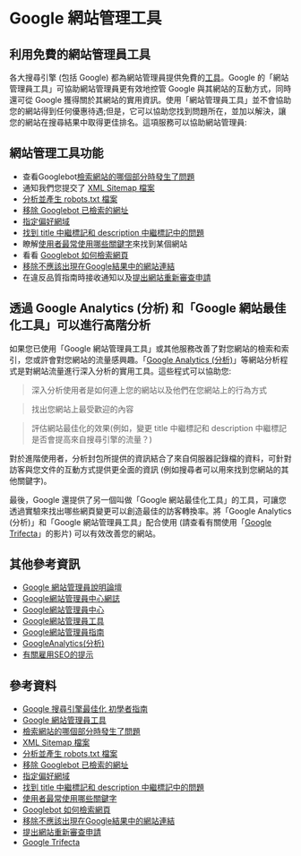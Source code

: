 # Google 網站管理工具

## 利用免費的網站管理員工具

各大搜尋引擎 (包括 Google) 都為網站管理員提供免費的[工具](https://www.google.com/webmasters/tools/home?hl=zh-TW)。Google 的「網站管理員工具」可協助網站管理員更有效地控管 Google 與其網站的互動方式，同時還可從 Google 獲得關於其網站的實用資訊。使用「網站管理員工具」並不會協助您的網站得到任何優惠待遇;但是，它可以協助您找到問題所在，並加以解決，讓您的網站在搜尋結果中取得更佳排名。這項服務可以協助網站管理員:

## 網站管理工具功能

* 查看Googlebot[檢索網站的哪個部分時發生了問題](https://support.google.com/webmasters/answer/35120?hlrm=cn)
* 通知我們您提交了 [XML Sitemap 檔案](https://support.google.com/webmasters/answer/156184?hlrm=cn)
* [分析並產生 robots.txt 檔案](https://support.google.com/webmasters/answer/6062608?hl=zh-Hant&rd=1)
* [移除 Googlebot 已檢索的網址](https://support.google.com/websearch/troubleshooter/3111061?hl=zh-Hant&rd=1)
* [指定偏好網域](https://support.google.com/webmasters/answer/44231?hlrm=cn)
* [找到 title 中繼標記和 description 中繼標記中的問題](http://googlewebmastercentral.blogspot.tw/2007/12/new-content-analysis-and-sitemap.html)
* 瞭解[使用者最常使用哪些關鍵字](https://support.google.com/webmasters/answer/35252?hlrm=cn)來找到某個網站
* 看看 [Googlebot 如何檢索網頁](https://support.google.com/webmasters/answer/35255?hlrm=cn)
* [移除不應該出現在Google結果中的網站連結](https://support.google.com/webmasters/answer/47334?hlrm=cn)
* 在違反品質指南時接收通知以及[提出網站重新審查申請](https://support.google.com/webmasters/answer/35843?hlrm=cn)

## 透過 Google Analytics (分析) 和「Google 網站最佳化工具」可以進行高階分析

如果您已使用「Google 網站管理員工具」或其他服務改善了對您網站的檢索和索引，您或許會對您網站的流量感興趣。「[Google Analytics (分析)](http://www.google.com/intl/zh-TW/analytics/)」等網站分析程式是對網站流量進行深入分析的實用工具。這些程式可以協助您:

> 深入分析使用者是如何連上您的網站以及他們在您網站上的行為方式

> 找出您網站上最受歡迎的內容

> 評估網站最佳化的效果(例如，變更 title 中繼標記和 description 中繼標記是否會提高來自搜尋引擎的流量？)

對於進階使用者，分析封包所提供的資訊結合了來自伺服器記錄檔的資料，可針對訪客與您文件的互動方式提供更全面的資訊 (例如搜尋者可以用來找到您網站的其他關鍵字)。

最後，Google 還提供了另一個叫做「Google 網站最佳化工具」的工具，可讓您透過實驗來找出哪些網頁變更可以創造最佳的訪客轉換率。將「Google Analytics (分析)」和「Google 網站管理員工具」配合使用 (請查看有關使用「[Google Trifecta](http://www.youtube.com/watch?v=9yKjrdcC8wA)」的影片) 可以有效改善您的網站。


## 其他參考資訊

* [Google 網站管理員說明論壇](http://www.google.com/support/forum/p/webmasters/)
* [Google網站管理員中心網誌](http://googlewebmastercentral.blogspot.com/)
* [Google網站管理員中心](http://www.google.com.tw/webmasters/)
* [Google網站管理員工具 ](http://www.google.com/webmasters/tools/home?hl=zh-TW)
* [Google網站管理員指南](http://www.google.com/webmasters/guidelines.html)
* [GoogleAnalytics(分析)](http://www.google.com/intl/zh-TW/analytics/)
* [有關雇用SEO的提示](http://www.google.com/support/webmasters/bin/answer.py?answer=35291)

## 參考資料

* [Google 搜尋引擎最佳化 初學者指南](http://static.googleusercontent.com/external_content/untrusted_dlcp/www.google.com.hk/zh-TW/hk/intl/zh-TW/webmasters/docs/search-engine-optimization-starter-guide-zh-tw.pdf)
* [Google 網站管理員工具](https://www.google.com/webmasters/tools/home?hl=zh-TW)
* [檢索網站的哪個部分時發生了問題](https://support.google.com/webmasters/answer/35120?hlrm=cn)
* [XML Sitemap 檔案](https://support.google.com/webmasters/answer/156184?hlrm=cn)
* [分析並產生 robots.txt 檔案](https://support.google.com/webmasters/answer/6062608?hl=zh-Hant&rd=1)
* [移除 Googlebot 已檢索的網址](https://support.google.com/websearch/troubleshooter/3111061?hl=zh-Hant&rd=1)
* [指定偏好網域](https://support.google.com/webmasters/answer/44231?hlrm=cn)
* [找到 title 中繼標記和 description 中繼標記中的問題](http://googlewebmastercentral.blogspot.tw/2007/12/new-content-analysis-and-sitemap.html)
* [使用者最常使用哪些關鍵字](https://support.google.com/webmasters/answer/35252?hlrm=cn)
* [Googlebot 如何檢索網頁](https://support.google.com/webmasters/answer/35255?hlrm=cn)
* [移除不應該出現在Google結果中的網站連結](https://support.google.com/webmasters/answer/47334?hlrm=cn)
* [提出網站重新審查申請](https://support.google.com/webmasters/answer/35843?hlrm=cn)
* [Google Trifecta](http://www.youtube.com/watch?v=9yKjrdcC8wA)
